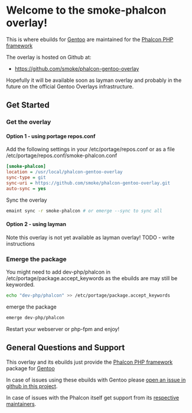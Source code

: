Welcome to the smoke-phalcon overlay!
=====================================

This is where ebuilds for [Gentoo](https://www.gentoo.org/) are maintained
for the [Phalcon PHP framework](https://phalconphp.com)

The overlay is hosted on Github at:
- https://github.com/smoke/phalcon-gentoo-overlay

Hopefully it will be available soon as layman overlay and
probably in the future on the official Gentoo Overlays infrastructure.

Get Started
-----------

### Get the overlay

#### Option 1 - using portage repos.conf

Add the following settings in your /etc/portage/repos.conf or as a file /etc/portage/repos.conf/smoke-phalcon.conf
```ini
[smoke-phalcon]
location = /usr/local/phalcon-gentoo-overlay
sync-type = git
sync-uri = https://github.com/smoke/phalcon-gentoo-overlay.git
auto-sync = yes
```

Sync the overlay
```bash
emaint sync -r smoke-phalcon # or emerge --sync to sync all
```

#### Option 2 - using layman

Note this overlay is not yet available as layman overlay!
TODO - write instructions

### Emerge the package

You might need to add dev-php/phalcon in /etc/portage/package.accept_keywords
as the ebuilds are may still be keyworded.
```bash
echo "dev-php/phalcon" >> /etc/portage/package.accept_keywords
```

emerge the package
```bash
emerge dev-php/phalcon
```

Restart your webserver or php-fpm and enjoy!

General Questions and Support
-----------------------------

This overlay and its ebuilds just provide the [Phalcon PHP framework](https://phalconphp.com) package for [Gentoo](https://www.gentoo.org/)

In case of issues using these ebuilds with Gentoo please [open an issue in github in this project](https://github.com/smoke/phalcon-gentoo-overlay/issues).

In case of issues with the Phalcon itself get support from its [respective maintainers](https://github.com/phalcon/cphalcon/issues).
